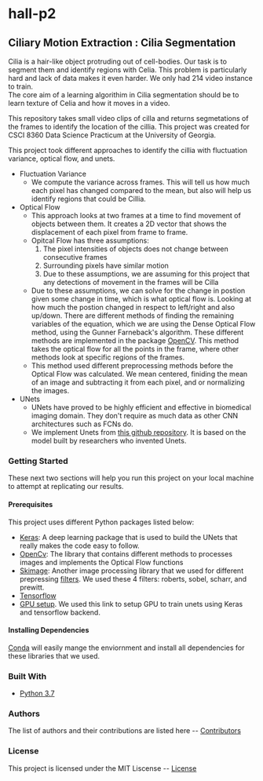 # hall-p2

## Ciliary Motion Extraction : Cilia Segmentation
Cilia is a hair-like object protruding out of cell-bodies. Our task is to segment them and identify regions with Celia. This problem is particularly hard and lack of data makes it even harder. We only had 214 video instance to train.  
The core aim of a learning algorithim in Cilia segmentation should be to learn texture of Celia and how it moves in a video. 

This repository takes small video clips of cilla and returns segmetations of the frames to identify the location of the cillia. This project was created for CSCI 8360 Data Science Practicum at the University of Georgia. 

This project took different approaches to identify the cillia with fluctuation variance, optical flow, and unets. 
  * Fluctuation Variance
    * We compute the variance across frames. This will tell us how much each pixel has changed compared to the mean, but also will help us identify regions that could be Cillia. 
  * Optical Flow
    * This approach looks at two frames at a time to find movement of objects between them. It creates a 2D vector that shows the displacement of each pixel from frame to frame. 
    * Opitcal Flow has three assumptions: 
      1. The pixel intensities of objects does not change between consecutive frames
      2. Surrounding pixels have similar motion
      3. Due to these assumptions, we are assuming for this project that any detections of movement in the frames will be Cilla
    * Due to these assumptions, we can solve for the change in postion given some change in time, which is what optical flow is. Looking at how much the postion changed in respect to left/right and also up/down. There are different methods of finding the remaining variables of the equation, which we are using the Dense Optical Flow method, using the Gunner Farneback's algorithm. These different methods are implemented in the package [OpenCV](https://opencv.org/). This method takes the optical flow for all the points in the frame, where other methods look at specific regions of the frames. 
    * This method used different preprocessing methods before the Optical Flow was calculated. We mean centered, finiding the mean of an image and subtracting it from each pixel, and or normalizing the images. 
  * UNets
    * UNets have proved to be highly efficient and effective in biomedical imaging domain. They don't require as much data as other CNN architectures such as FCNs do. 
    * We implement Unets from [this github repository](https://github.com/zhixuhao/unet). It is based on the model built by researchers who invented Unets. 

### Getting Started
These next two sections will help you run this project on your local machine to attempt at replicating our results. 

#### Prerequisites
This project uses different Python packages listed below:
  * [Keras](https://keras.io/): A deep learning package that is used to build the UNets that really makes the code easy to follow.
  * [OpenCv](https://opencv.org/): The library that contains different methods to processes images and implements the Optical Flow functions
  * [Skimage](https://scikit-image.org/): Another image processing library that we used for different prepressing [filters](http://scikit-image.org/docs/dev/api/skimage.filters.html). We used these 4 filters: roberts, sobel, scharr, and prewitt. 
 * [Tensorflow](https://www.tensorflow.org/)  
 * [GPU setup](https://medium.com/@raza.shahzad/setting-up-tensorflow-gpu-keras-in-conda-on-windows-10-75d4fd498198). We used this link to setup GPU to train unets using Keras and tensorflow backend. 
#### Installing Dependencies
[Conda](https://conda.io/en/latest/) will easily mange the enviornment and install all dependencies for these libraries that we used. 

### Built With
  * [Python 3.7](https://www.python.org/)

### Authors
The list of authors and their contributions are listed here -- [Contributors](CONTRIBUTORS.md)
### License
This project is licensed under the MIT Liscense -- [License](LICENSE)
